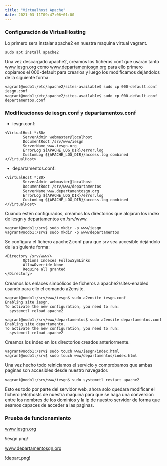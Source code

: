 ```yaml
---
title: "Virtualhost Apache"
date: 2021-03-11T09:47:06+01:00
---
```


### **Configuración de VirtualHosting** ###

Lo primero sera instalar apache2 en nuestra maquina virtual vagrant.

~~~
sudo apt install apache2
~~~

Una vez descargado apache2, creamos los ficheros.conf que usaran tanto www.iesgn.org como www.departamentosgn.org para ello primero copiamos el 000-default para crearlos y luego los modificamos dejándolos de la siguiente forma:

~~~
vagrant@nodo1:/etc/apache2/sites-available$ sudo cp 000-default.conf iesgn.conf
vagrant@nodo1:/etc/apache2/sites-available$ sudo cp 000-default.conf departamentos.conf
~~~

### **Modificaciones de iesgn.conf y departamentos.conf** ###

* iesgn.conf:

~~~
<VirtualHost *:80>
        ServerAdmin webmaster@localhost
        DocumentRoot /srv/www/iesgn
        ServerName www.iesgn.org
        ErrorLog ${APACHE_LOG_DIR}/error.log
        CustomLog ${APACHE_LOG_DIR}/access.log combined
</VirtualHost>
~~~

* departamentos.conf:

~~~
<VirtualHost *:80>
        ServerAdmin webmaster@localhost
        DocumentRoot /srv/www/departamentos
        ServerName www.departamentosgn.org
        ErrorLog ${APACHE_LOG_DIR}/error.log
        CustomLog ${APACHE_LOG_DIR}/access.log combined
</VirtualHost>
~~~

Cuando estén configurados, creamos los directorios que alojaran los index de iesgn y departamentos en /srv/www.

~~~
vagrant@nodo1:/srv$ sudo mkdir -p www/iesgn
vagrant@nodo1:/srv$ sudo mkdir -p www/departamentos
~~~

Se configura el fichero apache2.conf para que srv sea accesible dejándolo de la siguiente forma:

~~~
<Directory /srv/www/>
        Options Indexes FollowSymLinks
        AllowOverride None
        Require all granted
</Directory>
~~~

Creamos los enlaces simbólicos de ficheros a apache2/sites-enabled usando para ello el comando a2ensite.

~~~
vagrant@nodo1:/srv/www/iesgn$ sudo a2ensite iesgn.conf
Enabling site iesgn.
To activate the new configuration, you need to run:
  systemctl reload apache2

vagrant@nodo1:/srv/www/departamentos$ sudo a2ensite departamentos.conf 
Enabling site departamento.
To activate the new configuration, you need to run:
  systemctl reload apache2
~~~

Creamos los index en los directorios creados anteriormente.

~~~
vagrant@nodo1:/srv$ sudo touch www/iesgn/index.html
vagrant@nodo1:/srv$ sudo touch www/departamentos/index.html
~~~

Una vez hecho todo reiniciamos el servicio y comprobamos que ambas paginas son accesibles desde nuestro navegador.

~~~
vagrant@nodo1:/srv/www/iesgn$ sudo systemctl restart apache2
~~~

Esto es todo por parte del servidor web, ahora solo quedara modificar el fichero /etc/hosts de nuestra maquina para que se haga una conversion entre los nombres de los dominios y la ip de nuestro servidor de forma que seamos capaces de acceder a las paginas.

### **Prueba de funcionamiento** ###

www.iesgn.org

!iesgn.png!

www.departamentosgn.org

!depart.png!